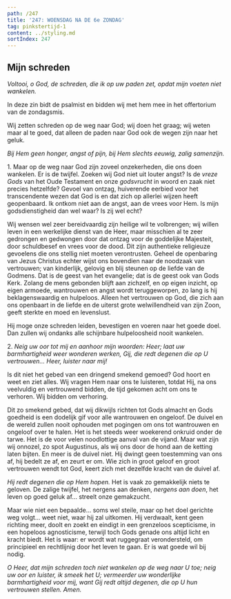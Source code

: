 ```yaml
---
path: /247
title: '247: WOENSDAG NA DE 6e ZONDAG'
tag: pinkstertijd-1
content: ../styling.md
sortIndex: 247
---
```


## Mijn schreden

_Voltooi, o God, de schreden, die ik op uw paden zet, opdat mijn voeten niet wankelen._

In deze zin bidt de psalmist en bidden wij met hem mee in het offertorium van de zondagsmis.

Wij zetten schreden op de weg naar God; wij doen het graag; wij weten maar al te goed, dat alleen de paden naar God ook de wegen zijn naar het geluk.

_Bij Hem geen honger, angst of pijn, bij Hem slechts eeuwig, zalig samenzijn._

1\. Maar op de weg naar God zijn zoveel onzekerheden, die ons doen wankelen. Er is de twijfel. Zoeken wij God niet uit louter angst? Is de _vreze Gods_ van het Oude Testament en onze _godsvrucht_ in woord en zaak niet precies hetzelfde? Gevoel van ontzag, huiverende eerbied voor het transcendente wezen dat God is en dat zich op allerlei wijzen heeft geopenbaard. Ik ontkom niet aan de angst, aan de vrees voor Hem. Is mijn godsdienstigheid dan wel waar? Is zij wel echt?

Wij wensen wel zeer bereidvaardig zijn heilige wil te volbrengen; wij willen leven in een werkelijke dienst van de Heer, maar misschien al te zeer gedrongen en gedwongen door dat ontzag voor de goddelijke Majesteit, door schuldbesef en vrees voor de dood. Dit zijn authentieke religieuze gevoelens die ons stellig niet moeten verontrusten. Geheel de openbaring van Jezus Christus echter wijst ons bovendien naar de noodzaak van vertrouwen; van kinderlijk, gelovig en blij steunen op de liefde van de Godmens. Dat is de geest van het evangelie; dat is de geest ook van Gods Kerk. Zolang de mens gebonden blijft aan zichzelf, en op eigen inzicht, op eigen armoede, wantrouwen en angst wordt teruggeworpen, zo lang is hij beklagenswaardig en hulpeloos. Alleen het vertrouwen op God, die zich aan ons openbaart in de liefde en de uiterst grote welwillendheid van zijn Zoon, geeft sterkte en moed en levenslust.

Hij moge onze schreden leiden, bevestigen en voeren naar het goede doel. Dan zullen wij ondanks alle schijnbare hulpeloosheid nooit wankelen.

2\. _Neig uw oor tot mij en aanhoor mijn woorden: Heer; laat uw barmhartigheid weer wonderen werken, Gij, die redt degenen die op U vertrouwen..._ _Heer, luister naar mij!_

Is dit niet het gebed van een dringend smekend gemoed? God hoort en weet en ziet alles. Wij vragen Hem naar ons te luisteren, totdat Hij, na ons veelvuldig en vertrouwend bidden, de tijd gekomen acht om ons te verhoren. Wij bidden om verhoring.

Dit zo smekend gebed, dat wij dikwijls richten tot Gods almacht en Gods goedheid is een dodelijk gif voor alle wantrouwen en ongeloof. De duivel en de wereld zullen nooit ophouden met pogingen om ons tot wantrouwen en ongeloof over te halen. Het is het steeds weer woekerend onkruid onder de tarwe. Het is de voor velen noodlottige aanval van de vijand. Maar wat zijn wij onnozel, zo spot Augustinus, als wij ons door de hond aan de ketting laten bijten. En meer is de duivel niet. Hij dwingt geen toestemming van ons af, hij bedelt ze af, en zeurt er om. Wie zich in groot geloof en groot vertrouwen wendt tot God, keert zich met dezelfde kracht van de duivel af.

_Hij redt degenen die op Hem hopen._ Het is vaak zo gemakkelijk niets te geloven. De zalige twijfel, het nergens aan denken, _nergens aan doen_, het leven op goed geluk af... streelt onze gemakzucht.

Maar wie niet een bepaalde... soms wel steile, maar op het doel gerichte weg volgt... weet niet, waar hij zal uitkomen. Hij verdwaalt, kent geen richting meer, doolt en zoekt en eindigt in een grenzeloos scepticisme, in een hopeloos agnosticisme, terwijl toch Gods genade ons altijd licht en kracht biedt. Het is waar: er wordt wat ruggegraat verondersteld, om principieel en rechtlijnig door het leven te gaan. Er is wat goede wil bij nodig.

_O Heer, dat mijn schreden toch niet wankelen op de weg naar U toe; neig uw oor en luister, ik smeek het U; vermeerder uw wonderlijke barmhartigheid voor mij, want Gij redt altijd degenen, die op U hun vertrouwen stellen. Amen._
